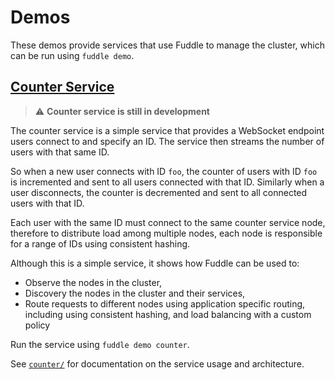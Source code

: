 # Demos

These demos provide services that use Fuddle to manage the cluster, which can
be run using `fuddle demo`.

## [Counter Service](./counter)

> :warning: **Counter service is still in development**

The counter service is a simple service that provides a WebSocket endpoint
users connect to and specify an ID. The service then streams the number of users
with that same ID.

So when a new user connects with ID `foo`, the counter of users with ID `foo` is
incremented and sent to all users connected with that ID. Similarly when a user
disconnects, the counter is decremented and sent to all connected users with
that ID.

Each user with the same ID must connect to the same counter service node,
therefore to distribute load among multiple nodes, each node is responsible for
a range of IDs using consistent hashing.

Although this is a simple service, it shows how Fuddle can be used to:
* Observe the nodes in the cluster,
* Discovery the nodes in the cluster and their services,
* Route requests to different nodes using application specific routing,
including using consistent hashing, and load balancing with a custom policy

Run the service using `fuddle demo counter`.

See [`counter/`](./counter) for documentation on the service usage and
architecture.
